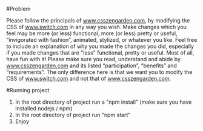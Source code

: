 #Problem

Please follow the principals of www.csszengarden.com, by modifying the CSS of www.switch.com in any way you wish.  Make changes which you feel may be more (or less) functional, more (or less) pretty or useful, “invigorated with fashion”, animated, stylized, or whatever you like.   Feel free to include an explanation of why you made the changes you did, especially if you made changes that are "less" functional, pretty or useful.  Most of all, have fun with it!   Please make sure you read, understand and abide by www.csszengarden.com and its listed “participation”, “benefits” and “requirements”.   The only difference here is that we want you to modify the CSS of www.switch.com and not that of www.csszengarden.com.

#Running project

1. In the root directory of project run a "npm install" (make sure you have installed nodejs / npm)
2. In the root directory of project run "npm start"
3. Enjoy